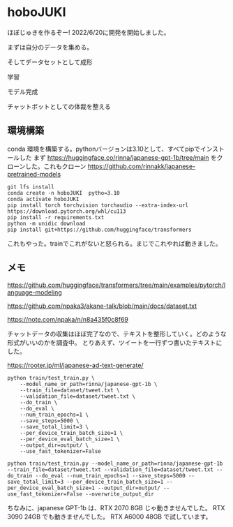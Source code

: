 # hoboJUKI
ほぼじゅきを作るぞー! 2022/6/20に開発を開始しました。

まずは自分のデータを集める。

そしてデータセットとして成形

学習

モデル完成

チャットボットとしての体裁を整える

## 環境構築
conda 環境を構築する。pythonバージョンは3.10として、すべてpipでインストールした
まず https://huggingface.co/rinna/japanese-gpt-1b/tree/main をクローンした。これもクローン https://github.com/rinnakk/japanese-pretrained-models 
```
git lfs install
conda create -n hoboJUKI  pytho=3.10
conda activate hoboJUKI
pip install torch torchvision torchaudio --extra-index-url https://download.pytorch.org/whl/cu113
pip install -r requirements.txt
python -m unidic download
pip install git+https://github.com/huggingface/transformers
```
これもやった。trainでこれがないと怒られる。まじでこれやれば動きました。

## メモ
https://github.com/huggingface/transformers/tree/main/examples/pytorch/language-modeling

https://github.com/npaka3/akane-talk/blob/main/docs/dataset.txt

https://note.com/npaka/n/n8a435f0c8f69

チャットデータの収集はほぼ完了なので、テキストを整形していく。どのような形式がいいのかを調査中。
    とりあえず、ツイートを一行ずつ書いたテキストにした。

https://rooter.jp/ml/japanese-ad-text-generate/


```
python train/test_train.py \
    --model_name_or_path=rinna/japanese-gpt-1b \
    --train_file=dataset/tweet.txt \
    --validation_file=dataset/tweet.txt \
    --do_train \
    --do_eval \
    --num_train_epochs=1 \
    --save_steps=5000 \
    --save_total_limit=3 \
    --per_device_train_batch_size=1 \
    --per_device_eval_batch_size=1 \
    --output_dir=output/ \
    --use_fast_tokenizer=False
```
```
python train/test_train.py --model_name_or_path=rinna/japanese-gpt-1b --train_file=dataset/tweet.txt --validation_file=dataset/tweet.txt --do_train --do_eval --num_train_epochs=1 --save_steps=5000 --save_total_limit=3 --per_device_train_batch_size=1 --per_device_eval_batch_size=1 --output_dir=output/ --use_fast_tokenizer=False --overwrite_output_dir
```

ちなみに、japanese GPT-1b は、RTX 2070 8GB じゃ動きませんでした。
RTX 3090 24GB でも動きませんでした。
RTX A6000 48GB で試しています。